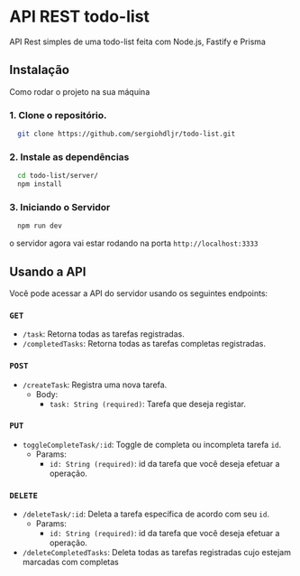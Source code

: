
# API REST todo-list

API Rest simples de uma todo-list feita com Node.js, Fastify e Prisma


## Instalação

Como rodar o projeto na sua máquina 

### 1. Clone o repositório.
```bash
  git clone https://github.com/sergiohdljr/todo-list.git
```
### 2. Instale as dependências 
```bash
  cd todo-list/server/
  npm install 
```
### 3. Iniciando o Servidor
```bash
  npm run dev
```
o servidor agora vai estar rodando na porta `http://localhost:3333`

    
## Usando a API

Você pode acessar a API do servidor usando os seguintes endpoints: 

### `GET`
- `/task`: Retorna todas as tarefas registradas.
- `/completedTasks`: Retorna todas as tarefas completas registradas.

### `POST`
- `/createTask`: Registra uma nova tarefa.
  - Body:
    - `task: String (required)`: Tarefa que deseja registar.

### `PUT`
- `toggleCompleteTask/:id`: Toggle de completa ou incompleta tarefa `id`.
  - Params:
    - `id: String (required)`: id da tarefa que você deseja efetuar a operação.

### `DELETE`

- `/deleteTask/:id`: Deleta a tarefa específica de acordo com seu `id`.
  - Params:
    - `id: String (required)`: id da tarefa que você deseja efetuar a operação.
- `/deleteCompletedTasks`: Deleta todas as tarefas registradas cujo estejam marcadas com completas